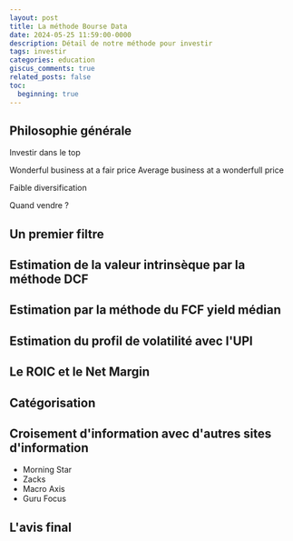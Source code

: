 ```yaml
---
layout: post
title: La méthode Bourse Data
date: 2024-05-25 11:59:00-0000
description: Détail de notre méthode pour investir
tags: investir
categories: education
giscus_comments: true
related_posts: false
toc:
  beginning: true
---
```


## Philosophie générale

Investir dans le top

Wonderful business at a fair price
Average business at a wonderfull price

Faible diversification

Quand vendre ?

## Un premier filtre

## Estimation de la valeur intrinsèque par la méthode DCF

## Estimation par la méthode du FCF yield médian

## Estimation du profil de volatilité avec l'UPI

## Le ROIC et le Net Margin

## Catégorisation

## Croisement d'information avec d'autres sites d'information

- Morning Star
- Zacks
- Macro Axis
- Guru Focus

## L'avis final
